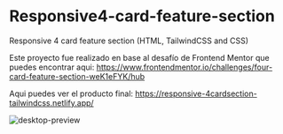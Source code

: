 # Responsive4-card-feature-section
Responsive 4 card feature section (HTML, TailwindCSS and CSS)

Este proyecto fue realizado en base al desafío de Frontend Mentor que puedes encontrar aqui:
https://www.frontendmentor.io/challenges/four-card-feature-section-weK1eFYK/hub

Aqui puedes ver el producto final:
https://responsive-4cardsection-tailwindcss.netlify.app/

![desktop-preview](https://github.com/VickyAzola/Responsive4-card-feature-section/assets/116470398/36d4b5d4-dc58-4a2e-b0e7-6f331786ef1c)
